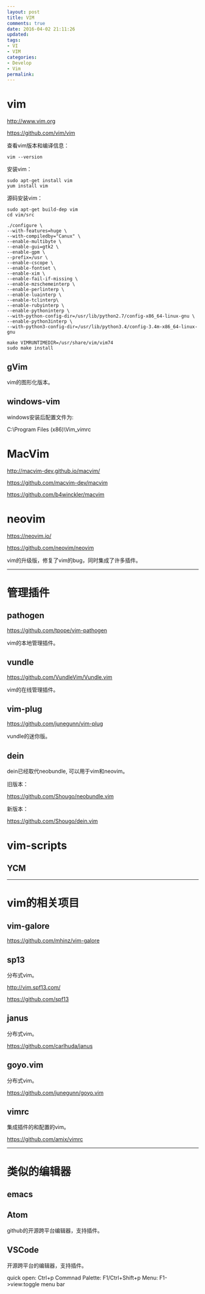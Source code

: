 ```yaml
---
layout: post
title: VIM
comments: true
date: 2016-04-02 21:11:26
updated:
tags:
- VI
- VIM
categories:
- Develop
- Vim
permalink:
---
```


# vim

<http://www.vim.org>

<https://github.com/vim/vim>

查看vim版本和编译信息：

    vim --version

安装vim：

    sudo apt-get install vim
    yum install vim

源码安装vim：

    sudo apt-get build-dep vim
    cd vim/src

    ./configure \
    --with-features=huge \
    --with-compiledby="Canux" \
    --enable-multibyte \
    --enable-gui=gtk2 \
    --enable-gpm \
    --prefix=/usr \
    --enable-cscope \
    --enable-fontset \
    --enable-xim \
    --enable-fail-if-missing \
    --enable-mzschemeinterp \
    --enable-perlinterp \
    --enable-luainterp \
    --enable-tclinterp\
    --enable-rubyinterp \
    --enable-pythoninterp \
    --with-python-config-dir=/usr/lib/python2.7/config-x86_64-linux-gnu \
    --enable-python3interp \
    --with-python3-config-dir=/usr/lib/python3.4/config-3.4m-x86_64-linux-gnu

    make VIMRUNTIMEDIR=/usr/share/vim/vim74
    sudo make install

## gVim

vim的图形化版本。

## windows-vim
windows安装后配置文件为:

C:\Program Files (x86)\Vim\_vimrc

# MacVim

<http://macvim-dev.github.io/macvim/>

<https://github.com/macvim-dev/macvim>

<https://github.com/b4winckler/macvim>

# neovim

<https://neovim.io/>

<https://github.com/neovim/neovim>

vim的升级版，修复了vim的bug，同时集成了许多插件。

***

# 管理插件

## pathogen

<https://github.com/tpope/vim-pathogen>

vim的本地管理插件。

## vundle

<https://github.com/VundleVim/Vundle.vim>

vim的在线管理插件。

## vim-plug

<https://github.com/junegunn/vim-plug>

vundle的迷你版。

## dein

dein已经取代neobundle, 可以用于vim和neovim。

旧版本：

<https://github.com/Shougo/neobundle.vim>

新版本：

<https://github.com/Shougo/dein.vim>

# vim-scripts

## YCM

***

# vim的相关项目

## vim-galore

<https://github.com/mhinz/vim-galore>

## sp13

分布式vim。

<http://vim.spf13.com/>

<https://github.com/spf13>

## janus

分布式vim。

<https://github.com/carlhuda/janus>

## goyo.vim

分布式vim。

<https://github.com/junegunn/goyo.vim>

## vimrc

集成插件的和配置的vim。

<https://github.com/amix/vimrc>

***

# 类似的编辑器

## emacs

## Atom

github的开源跨平台编辑器，支持插件。

## VSCode

开源跨平台的编辑器，支持插件。

quick open: Ctrl+p
Commnad Palette: F1/Ctrl+Shift+p
Menu: F1->view:toggle menu bar

